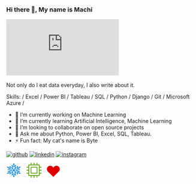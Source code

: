 ### Hi there 👋, My name is Machi
![](https://github.com/Onyinyeomachi/Onyinyeomachi/edit/main/README.md)

Not only do I eat data everyday, I also write about it.

Skills: / Excel / Power BI / Tableau / SQL /  Python / Django / Git / Microsoft Azure / 

- 🔭 I’m currently working on Machine Learning 
- 🌱 I’m currently learning Artificial Intelligence, Machine Learning 
- 👯 I’m looking to collaborate on open source projects 
- 💬 Ask me about Python, Power BI, Excel, SQL, Tableau.  
- ⚡ Fun fact: My cat's name is Byte 


[<img src='https://cdn.jsdelivr.net/npm/simple-icons@3.0.1/icons/github.svg' alt='github' height='40'>](https://github.com/linkedin.com/in/onyinyeomachi-onwubuariri)  [<img src='https://cdn.jsdelivr.net/npm/simple-icons@3.0.1/icons/linkedin.svg' alt='linkedin' height='40'>](https://www.linkedin.com/in/linkedin.com/in/onyinyeomachi-onwubuariri/)  [<img src='https://cdn.jsdelivr.net/npm/simple-icons@3.0.1/icons/instagram.svg' alt='instagram' height='40'>](https://www.instagram.com/@sheis_machi/)  

<a href='https://archiveprogram.github.com/'><img src='https://raw.githubusercontent.com/acervenky/animated-github-badges/master/assets/acbadge.gif' width='40' height='40'></a> <a href='https://docs.github.com/en/developers'><img src='https://raw.githubusercontent.com/acervenky/animated-github-badges/master/assets/devbadge.gif' width='40' height='40'></a> <a href='https://docs.github.com/en/github/supporting-the-open-source-community-with-github-sponsors'><img src='https://raw.githubusercontent.com/acervenky/animated-github-badges/master/assets/sponsorbadge.gif' width='35' height='35'></a> 


